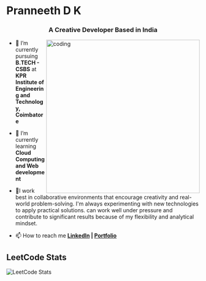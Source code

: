# Pranneeth D K

<h3 align="center">A Creative Developer Based in India</h3>


<img align="right" alt="coding" width="400" src="https://i.pinimg.com/originals/81/17/8b/81178b47a8598f0c81c4799f2cdd4057.gif">





</p>

- 🔭 I’m currently pursuing **B.TECH - CSBS** at **KPR Institute of Engineering and Technology, Coimbatore** 

- 🌱 I’m currently learning **Cloud Computing and Web development**

- 👯I work best in collaborative environments that encourage creativity and real-world problem-solving. I'm always experimenting with new technologies to apply practical solutions. can work well under pressure and contribute to significant results because of my flexibility and analytical mindset.

- 📫 How to reach me **[LinkedIn](https://www.linkedin.com/in/pranneethdk/)  | [Portfolio](https://www.pranneethdk.com/)**
  
<p align="left">
</p>



## LeetCode Stats

![LeetCode Stats](https://leetcard.jacoblin.cool/pranneethdk?theme=light&font=Noto%20Sans%20Bassa%20Vah&ext=heatmap)
